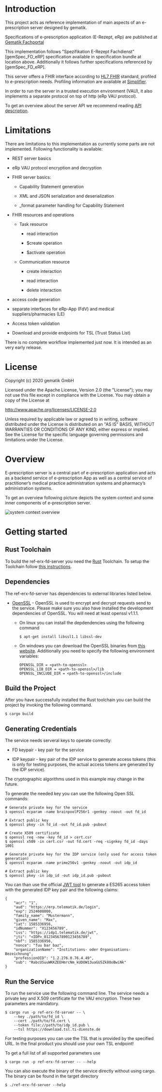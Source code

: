 # Introduction

This project acts as reference implementation of main aspects of an e-prescription server designed by gematik.

Specifications of e-prescription application (E-Rezept, eRp) are published at
[Gematik Fachportal](https://fachportal.gematik.de/spezifikationen/online-produktivbetrieb/konzepte-und-spezifikationen/)

This implementation follows "Spezifikation E-Rezept Fachdienst" \[gemSpec\_FD\_eRP\] specification
available in specification bundle at location above. Additionally it follows further specifications
referenced by \[gemSpec\_FD\_eRP\].

This server offers a FHIR interface according to [HL7 FHIR](https://hl7.org/FHIR/) standard,
profiled to e-prescription needs. Profiling information are available at
[Simplifier](https://simplifier.net/erezept-workflow/).

In order to run the server in a trusted execution environment (VAU), it also implements a separate
protocol on top of http (eRp VAU protocol).

To get an overview about the server API we recommend reading [API description](https://github.com/gematik/api-erp).

# Limitations

There are limitations to this implementation as currently some parts are not implemented.
Following functionality is available:

-   REST server basics

-   eRp VAU protocol encryption and decryption

-   FHIR server basics:

    -   Capability Statement generation

    -   XML and JSON serialization and deserialization

    -   \_format parameter handling for Capability Statement

-   FHIR resources and operations

    -   Task resource

        -   read interaction

        -   $create operation

        -   $activate operation

    -   Communication resource

        -   create interaction

        -   read interaction

        -   delete interaction

-   access code generation

-   separate interfaces for eRp-App (FdV) and medical suppliers/pharmacies (LE)

-   Access token validation

-   Download and provide endpoints for TSL (Trust Status List)

There is no complete workflow implemented just now. It is intended as an very early release.

# License

Copyright (c) 2020 gematik GmbH

Licensed under the Apache License, Version 2.0 (the "License");
you may not use this file except in compliance with the License.
You may obtain a copy of the License at

<http://www.apache.org/licenses/LICENSE-2.0>

Unless required by applicable law or agreed to in writing, software
distributed under the License is distributed on an "AS IS" BASIS,
WITHOUT WARRANTIES OR CONDITIONS OF ANY KIND, either express or implied.
See the License for the specific language governing permissions and
limitations under the License.

# Overview

E-prescription server is a central part of e-prescription application and acts as a backend service
of e-prescription App as well as a central service of practitioner’s medical practice
administration systems and pharmacy’s administration systems.

To get an overview following picture depicts the system context and some
inner components of e-prescription server.

![system context overview](doc/images/system_context_overview.png)

# Getting started

## Rust Toolchain

To build the ref-erx-fd-server you need the [Rust](https://www.rust-lang.org)
Toolchain. To setup the Toolchain follow [this instructions](https://www.rust-lang.org/learn/get-started).

## Dependencies

The ref-erx-fd-server has dependencies to external libraries listed below.

-   [OpenSSL](https://www.openssl.org) - OpenSSL is used to encrypt and decrypt requests
    send to the service. Please make sure you also have installed the development dependencies
    of OpenSSL. You will need at least openssl v1.1.1.

    -   On linux you can install the depdendencies using the following command

            $ apt-get install libssl1.1 libssl-dev

    -   On windows you can download the OpenSSL binaries from [this website](https://wiki.openssl.org/index.php/Binaries).
        Additionally you need to specify the following environment variables:

            OPENSSL_DIR = <path-to-openssl>
            OPENSSL_LIB_DIR = <path-to-openssl>/lib
            OPENSSL_INCLUDE_DIR = <path-to-openssl>/include

## Build the Project

After you have successfully installed the Rust toolchain you can build the
project by invoking the following command.

    $ cargo build

## Generating Credentials

The service needs serveral keys to operate correctly:

-   FD keypair - key pair for the service

-   IDP keypair - key pair of the IDP service to generate access tokens
    (this is only for testing purposes, the actual access tokens are generated by the IDP service).

The cryptographic algorithms used in this example may change in the future.

To generate the needed key you can use the following Open SSL commands:

    # Generate private key for the service
    $ openssl ecparam -name brainpoolP256r1 -genkey -noout -out fd_id

    # Extract public key
    $ openssl pkey -in fd_id -out fd_id.pub -pubout

    # Create X509 certificate
    $ openssl req -new -key fd_id > cert.csr
    $ openssl x509 -in cert.csr -out fd.cert -req -signkey fd_id -days 1001

    # Generate private key for the IDP service (only used for access token generation)
    $ openssl ecparam -name prime256v1 -genkey -noout -out idp_id

    # Extract public key
    $ openssl pkey -in idp_id -out idp_id.pub -pubout

You can than use the official [JWT tool](https://jwt.io/) to generate a ES265 access token
with the generated IDP key pair and the following claims:

    {
        "acr": "1",
        "aud": "https://erp.telematik.de/login",
        "exp": 2524608000,
        "family_name": "Mustermann",
        "given_name": "Max",
        "iat": 1585336956,
        "idNummer": "X123456789",
        "iss": "https://idp1.telematik.de/jwt",
        "jti": "<IDP>_01234567890123456789",
        "nbf": 1585336956,
        "nonce": "fuu bar baz",
        "organizationName": "Institutions- oder Organisations-Bezeichnung",
        "professionOID": "1.2.276.0.76.4.49",
        "sub": "RabcUSuuWKKZEEHmrcNm_kUDOW13uaGU5Zk8OoBwiNk"
    }

## Run the Service

To run the service use the following command line. The service needs a
private key and X.509 certificate for the VAU encryption. These two parameters
are mandatory.

    $ cargo run -p ref-erx-fd-server -- \
        --key ./path/to/fd_id \
        --cert ./path/to/fd.cert \
        --token file://path/to/idp_id.pub \
        --tsl https://download.tsl.ti-dienste.de

For testing purposes you can use the TSL that is provided by the specified URL. In the final product you should use your own TSL endpoint!

To get a full list of all supported parameters use

    $ cargo run -p ref-erx-fd-server -- --help

You can also execute the binary of the service directly without using cargo.
The binary can be found in the target directory

    $ ./ref-erx-fd-server --help
